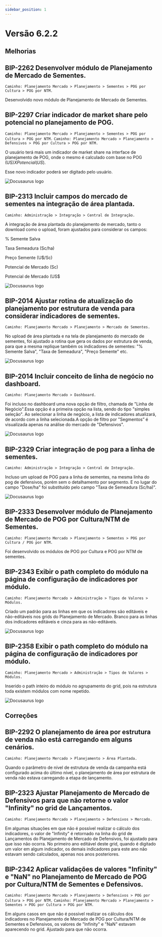 ```yaml
---
sidebar_position: 1
---
```

# Versão 6.2.2

## Melhorias

## **BIP-2262 Desenvolver módulo de Planejamento de Mercado de Sementes.**
`Caminho: Planejamento Mercado > Planejamento > Sementes > POG por Cultura > POG por NTM.`

Desenvolvido novo módulo de Planejamento de Mercado de Sementes.

## **BIP-2297 Criar indicador de market share pelo potencial no planejamento de POG.**
`Caminho: Planejamento Mercado > Planejamento > Sementes > POG por Cultura > POG por NTM.`
`Caminho: Planejamento Mercado > Planejamento > Defensivos > POG por Cultura > POG por NTM.`

O usuário terá mais um indicador de market share na interface de planejamento de POG, onde o mesmo é calculado com base no POG (US$) X Potencial (US$).

Esse novo indicador poderá ser digitado pelo usuário.

![Docusaurus logo](/img/bip-2297.png)

## **BIP-2313 Incluir campos do mercado de sementes na integração de área plantada.**
`Caminho: Administração > Integração > Central de Integração.`

A integração de área plantada do planejamento de mercado, tanto o download como o upload, foram ajustados para considerar os campos:

% Semente Salva

Taxa Semeadura (Sc/ha)

Preço Semente (U$/Sc)

Potencial de Mercado (Sc)

Potencial de Mercado (US$

![Docusaurus logo](/img/bip-2313.png)

## **BIP-2014 Ajustar rotina de atualização do planejamento por estrutura de venda para considerar indicadores de sementes.**
`Caminho: Planejamento Mercado > Planejamento > Mercado de Sementes.`

No upload de área plantada e na tela de planejamento do mercado de sementes, foi ajustado a rotina que gera os dados por estrutura de venda, para que a mesma replique também os indicadores de sementes: "% Semente Salva", "Taxa de Semeadura", "Preço Semente" etc.

![Docusaurus logo](/img/bip-2014.png)

## **BIP-2014 Incluir conceito de linha de negócio no dashboard.**
`Caminho: Planejamento Mercado > Dashboard.`

Foi incluso no dashboard uma nova opção de filtro, chamada de "Linha de Negócio".Essa opção é a primeira opção na lista, sendo do tipo "simples seleção".
Ao selecionar a linha de negócio, a lista de indicadores atualizará, de acordo com a linha selecionada.A opção de filtro por "Segmentos” é visualizada apenas na análise do mercado de "Defensivos".

![Docusaurus logo](/img/bip-2326.png)

## **BIP-2329 Criar integração de pog para a linha de sementes.**
`Caminho: Administração > Integração > Central de Integração.`

Incluso um upload de POG para a linha de sementes, na mesma linha do pog de defensivos, porém sem o detalhamento por segmento. E no lugar do campo "Dose/ha" foi substituído pelo  campo "Taxa de Semeadura (Sc/ha)".

![Docusaurus logo](/img/bip-2329.png)

## **BIP-2333 Desenvolver módulo de Planejamento de Mercado de POG por Cultura/NTM de Sementes.**
`Caminho: Planejamento Mercado > Planejamento > Sementes > POG por Cultura / POG por NTM.`

Foi desenvolvido os módulos de POG por Cultura e POG por NTM de sementes.

## **BIP-2343 Exibir o path completo do módulo na página de configuração de indicadores por módulo.**
`Caminho: Planejamento Mercado > Administração > Tipos de Valores > Módulos.`

Criado um padrão para as linhas em que os indicadores são editáveis e não-editáveis nos grids do Planejamento de Mercado. Branco para as linhas dos indicadores editáveis e cinza para as não-editáveis.

![Docusaurus logo](/img/bip-2343.png)

## **BIP-2358 Exibir o path completo do módulo na página de configuração de indicadores por módulo.**
`Caminho: Planejamento Mercado > Administração > Tipos de Valores > Módulos.`

Inserido o path inteiro do módulo no agrupamento do grid, pois na estrutura toda existem módulos com nome repetido.

![Docusaurus logo](/img/bip-2358.png)

## Correções

## **BIP-2292 O planejamento de área por estrutura de venda não está carregando em alguns cenários.**
`Caminho: Planejamento Mercado > Planejamento > Área Plantada.`

Quando o parâmetro de nível de estrutura de venda da campanha está configurado acima do último nível, o planejamento de área por estrutura de venda não estava carregando a etapa de lançamento.

## **BIP-2323 Ajustar Planejamento de Mercado de Defensivos para que não retorne o valor "Infinity" no grid de Lançamentos.**
`Caminho: Planejamento Mercado > Planejamento > Defensivos > Mercado.`

Em algumas situações em que não é possível realizar o cálculo dos indicadores, o valor de "Infinity" é retornado na linha do grid de Lançamentos do Planejamento de Mercado de Defensivos, foi ajustado para que isso não ocorra. No primeiro ano editável deste grid, quando é digitado um valor em algum indicador, os demais indicadores para este ano não estavam sendo calculados, apenas nos anos posteriores.

## **BIP-2342 Aplicar validações de valores "Infinity" e "NaN" no Planejamento de Mercado de POG por Cultura/NTM de Sementes e Defensivos.**
`Caminho: Planejamento Mercado > Planejamento > Defensivos > POG por Cultura > POG por NTM.`
`Caminho: Planejamento Mercado > Planejamento > Sementes > POG por Cultura > POG por NTM.`

Em alguns casos em que não é possível realizar os cálculos dos indicadores no Planejamento de Mercado de POG por Cultura/NTM de Sementes e Defensivos, os valores de "Infinity" e "NaN" estavam aparecendo no grid. Ajustado para que não ocorra.
